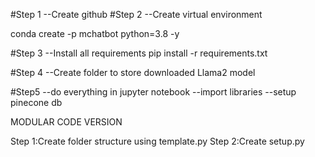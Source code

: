 #Step 1
--Create github
#Step 2
--Create virtual environment

conda create -p mchatbot python=3.8 -y

#Step 3
--Install all requirements
pip install -r requirements.txt

#Step 4
--Create folder to store downloaded Llama2 model

#Step5
--do everything in jupyter notebook
--import libraries
--setup pinecone db

MODULAR CODE VERSION

Step  1:Create folder structure using template.py
Step  2:Create setup.py
